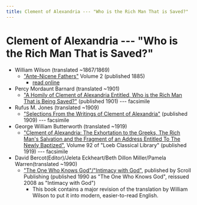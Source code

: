 ```yaml
---
title: Clement of Alexandria --- "Who is the Rich Man That is Saved?"
---
```


# Clement of Alexandria --- "Who is the Rich Man That is Saved?"

* William Wilson (translated ~1867/1869)
  * ["Ante-Nicene Fathers"](anf.html) Volume 2 (published 1885) 
    * [read online](https://ccel.org/ccel/schaff/anf02/anf02.vi.ii.html)
* Percy Mordaunt Barnard (translated ~1901)
  * ["A Homily of Clement of Alexandria Entitled, Who is the Rich Man That is Being Saved?"](https://archive.org/details/homilyofclemento00clemuoft) (published 1901) --- facsimile
* Rufus M. Jones (translated ~1909)
  * ["Selections From the Writings of Clement of Alexandria"](https://hdl.handle.net/2027/coo.31924081814430) (published 1909) --- facsimile
* George William Butterworth (translated ~1919)
  * ["Clement of Alexandria: The Exhortation to the Greeks, The Rich Man's Salvation and the Fragment of an Address Entitled To The Newly Baptized"](https://archive.org/details/clementofalexand00clem), Volume 92 of "Loeb Classical Library" (published 1919) --- facsimile
* David Bercot(Editor)/Jeleta Eckheart/Beth Dillon Miller/Pamela Warren(translated ~1990)
  * ["The One Who Knows God"/"Intimacy with God"](https://books.google.com/books?id=GBcb0d2puMQC), published by Scroll Publishing (published 1990 as "The One Who Knows God", reissued 2008 as "Intimacy with God")
    * This book contains a major revision of the translation by William Wilson to put it into modern, easier-to-read English.
